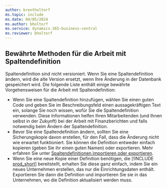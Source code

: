 ```yaml
---
author: brentholtorf
ms.topic: include
ms.date: 04/05/2024
ms.author: bholtorf
ms.service: dynamics-365-business-central
ms.reviewer: bholtorf
---
```


## Bewährte Methoden für die Arbeit mit Spaltendefinition

Spaltendefinition sind nicht versioniert. Wenn Sie eine Spaltendefinition ändern, wird die alte Version ersetzt, wenn Ihre Änderung in der Datenbank gespeichert wird. Die folgende Liste enthält einige bewährte Vorgehensweisen für die Arbeit mit Spaltendefinition:

- Wenn Sie eine Spaltendefinition hinzufügen, wählen Sie einen guten Code und geben Sie im Beschreibungsfeld einen aussagekräftigen Text ein, solange Sie noch wissen, wofür Sie die Spaltendefinition verwenden. Diese Informationen helfen Ihren Mitarbeitenden (und Ihnen selbst in der Zukunft) bei der Arbeit mit Finanzberichten und falls notwendig beim Ändern der Spaltendefinition.
- Bevor Sie eine Spaltendefinition ändern, sollten Sie eine Sicherungskopie davon erstellen, für den Fall, dass die Änderung nicht wie erwartet funktioniert. Sie können die Definition entweder einfach kopieren (geben Sie ihr einen guten Namen) oder exportieren. Mehr erfahren Sie unter [Spaltendefinitionen importieren oder exportieren](#import-or-export-financial-report-column-definitions).
- Wenn Sie eine neue Kopie einer Definition benötigen, die [!INCLUDE [prod_short](prod_short.md)] bereitstellt, erhalten Sie diese ganz einfach, indem Sie ein neues Unternehmen erstellen, das nur die Einrichtungsdaten enthält. Exportieren Sie dann die Definition und importieren Sie sie in das Unternehmen, wo die Definition aktualisiert werden muss.